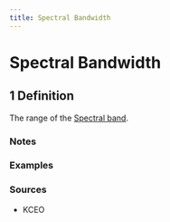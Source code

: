 ```yaml
---
title: Spectral Bandwidth
---
```


# Spectral Bandwidth

## 1 Definition

The range of the [Spectral band](../spectral_band).

### Notes 

### Examples 

### Sources
- KCEO